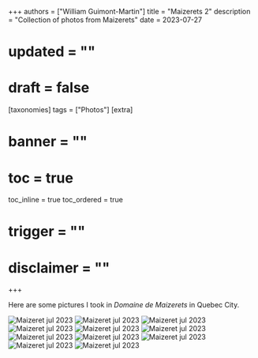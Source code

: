 +++
authors = ["William Guimont-Martin"]
title = "Maizerets 2"
description = "Collection of photos from Maizerets"
date = 2023-07-27
# updated = ""
# draft = false
[taxonomies]
tags = ["Photos"]
[extra]
# banner = ""
# toc = true
toc_inline = true
toc_ordered = true
# trigger = ""
# disclaimer = ""
+++

Here are some pictures I took in *Domaine de Maizerets* in Quebec City.

![Maizeret jul 2023](0.png)
![Maizeret jul 2023](1.png)
![Maizeret jul 2023](2.png)
![Maizeret jul 2023](3.png)
![Maizeret jul 2023](4.png)
![Maizeret jul 2023](5.png)
![Maizeret jul 2023](6.png)
![Maizeret jul 2023](7.png)
![Maizeret jul 2023](8.png)
![Maizeret jul 2023](9.png)
![Maizeret jul 2023](10.png)
